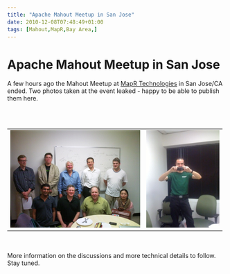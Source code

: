 ```yaml
---
title: "Apache Mahout Meetup in San Jose"
date: 2010-12-08T07:48:49+01:00
tags: [Mahout,MapR,Bay Area,]
---
```


# Apache Mahout Meetup in San Jose


A few hours ago the Mahout Meetup at <a href="http://www.maprtechnologies.com/">MapR Technologies</a> in San Jose/CA 
ended. Two photos taken at the event leaked - happy to be able to publish them here.<br><br><table><tr><td><a 
href="/mahout_sfo_2.jpg"><img 
src="/mahout_sfo_2.jpg" width="300"/></a></td><td><a 
href="/mahout_sfo_1.JPG"><img 
src="/mahout_sfo_1.JPG" height="225"/></a></td><br></tr></table><br><br>More 
information on the discussions and more technical details to follow. Stay tuned.
